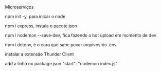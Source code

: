 Microserviços 

npm init -y, para inicar o node 

npm i express, instala o pacote json 

npm i nodemon --save-dev, fica fazendo o hot upload em momento de dev

npm i dotenv, é o cara que sabe puxar arquivos do .env

instalar a extensão Thunder Client

add a linha no package.json "start": "nodemon index.js"